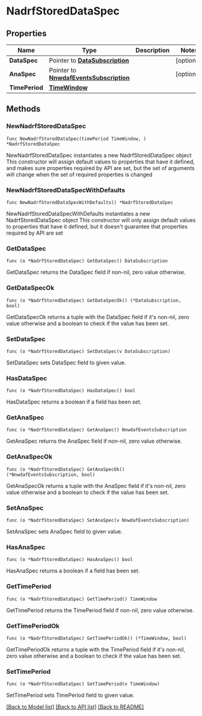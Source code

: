 # NadrfStoredDataSpec

## Properties

Name | Type | Description | Notes
------------ | ------------- | ------------- | -------------
**DataSpec** | Pointer to [**DataSubscription**](DataSubscription.md) |  | [optional] 
**AnaSpec** | Pointer to [**NnwdafEventsSubscription**](NnwdafEventsSubscription.md) |  | [optional] 
**TimePeriod** | [**TimeWindow**](TimeWindow.md) |  | 

## Methods

### NewNadrfStoredDataSpec

`func NewNadrfStoredDataSpec(timePeriod TimeWindow, ) *NadrfStoredDataSpec`

NewNadrfStoredDataSpec instantiates a new NadrfStoredDataSpec object
This constructor will assign default values to properties that have it defined,
and makes sure properties required by API are set, but the set of arguments
will change when the set of required properties is changed

### NewNadrfStoredDataSpecWithDefaults

`func NewNadrfStoredDataSpecWithDefaults() *NadrfStoredDataSpec`

NewNadrfStoredDataSpecWithDefaults instantiates a new NadrfStoredDataSpec object
This constructor will only assign default values to properties that have it defined,
but it doesn't guarantee that properties required by API are set

### GetDataSpec

`func (o *NadrfStoredDataSpec) GetDataSpec() DataSubscription`

GetDataSpec returns the DataSpec field if non-nil, zero value otherwise.

### GetDataSpecOk

`func (o *NadrfStoredDataSpec) GetDataSpecOk() (*DataSubscription, bool)`

GetDataSpecOk returns a tuple with the DataSpec field if it's non-nil, zero value otherwise
and a boolean to check if the value has been set.

### SetDataSpec

`func (o *NadrfStoredDataSpec) SetDataSpec(v DataSubscription)`

SetDataSpec sets DataSpec field to given value.

### HasDataSpec

`func (o *NadrfStoredDataSpec) HasDataSpec() bool`

HasDataSpec returns a boolean if a field has been set.

### GetAnaSpec

`func (o *NadrfStoredDataSpec) GetAnaSpec() NnwdafEventsSubscription`

GetAnaSpec returns the AnaSpec field if non-nil, zero value otherwise.

### GetAnaSpecOk

`func (o *NadrfStoredDataSpec) GetAnaSpecOk() (*NnwdafEventsSubscription, bool)`

GetAnaSpecOk returns a tuple with the AnaSpec field if it's non-nil, zero value otherwise
and a boolean to check if the value has been set.

### SetAnaSpec

`func (o *NadrfStoredDataSpec) SetAnaSpec(v NnwdafEventsSubscription)`

SetAnaSpec sets AnaSpec field to given value.

### HasAnaSpec

`func (o *NadrfStoredDataSpec) HasAnaSpec() bool`

HasAnaSpec returns a boolean if a field has been set.

### GetTimePeriod

`func (o *NadrfStoredDataSpec) GetTimePeriod() TimeWindow`

GetTimePeriod returns the TimePeriod field if non-nil, zero value otherwise.

### GetTimePeriodOk

`func (o *NadrfStoredDataSpec) GetTimePeriodOk() (*TimeWindow, bool)`

GetTimePeriodOk returns a tuple with the TimePeriod field if it's non-nil, zero value otherwise
and a boolean to check if the value has been set.

### SetTimePeriod

`func (o *NadrfStoredDataSpec) SetTimePeriod(v TimeWindow)`

SetTimePeriod sets TimePeriod field to given value.



[[Back to Model list]](../README.md#documentation-for-models) [[Back to API list]](../README.md#documentation-for-api-endpoints) [[Back to README]](../README.md)


